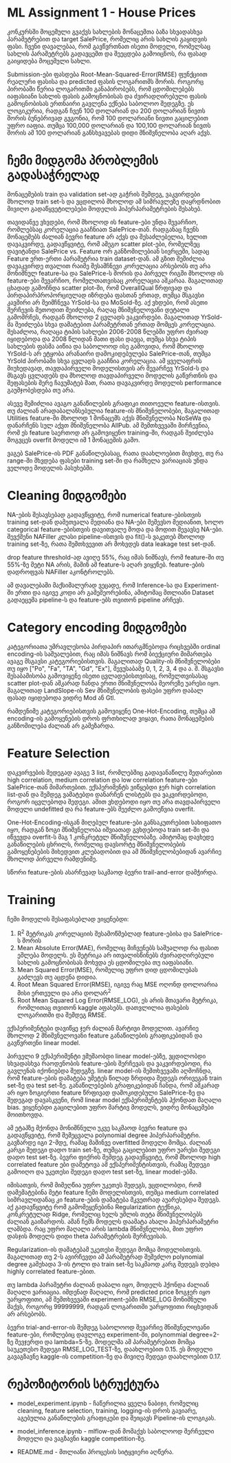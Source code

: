 # ML Assignment 1 - House Prices

კონკურსში მოცემული გვაქვს სახლების მონაცემთა ბაზა სხვადასხვა პარამეტრებით და target SalePrice, რომელიც არის სახლის გაყიდვის ფასი. ჩვენი დავალებაა, რომ გავწვრთნათ ისეთი მოდელი, რომელსაც სახლის პარამეტრებს გადავცემთ და შეეცდება გამოიცნოს, რა ფასად გაიყიდება მოცემული სახლი.

Submission-ები ფასდება Root-Mean-Squared-Error(RMSE) ფუნქციით რეალური ფასისა და predicted ფასის ლოგარითმს შორის. როგორც პირობაში წერია ლოგარითმი განაპირობებს, რომ ცდომილებებს იაფასიანი სახლის ფასის გამოცნობისას და ძვირადღირებული ფასის გამოცნობისას ერთნაირი გავლენა ექნება საბოლოო შედეგზე. ეს ლოგიკურია, რადგან ჩვენ 100 დოლარიან და 200 დოლარიან ნივთს შორის ბუნებრივად გვგონია, რომ 100 დოლარიანი ნივთი გაცილებით უფრო იაფია. თუმცა 100,000 დოლარიან და 100,100 დოლარიან ნივთს შორის ამ 100 დოლარიან განსხვავებას დიდი მნიშვნელობა აღარ აქვს.

# ჩემი მიდგომა პრობლემის გადასაჭრელად

მონაცემების train და validation set-ად გაჭრის შემდეგ, ვაკვირდები მხოლოდ train set-ს და ვცდილობ მხოლოდ ამ სიმრავლეზე დაყრდნობით მივიღო გადაწყვეტილებები მოდელის ჰიპერპარამეტრების შესახებ.

თავიდანვე ვხვდები, რომ მხოლოდ ის feature-ები უნდა შევარჩიო, რომლებსაც კორელაცია გააჩნიათ SalePrice-თან. რადგანაც ჩვენს მონაცემებს ძალიან ბევრი feature არ აქვს და შესაძლებელია, ხელით დავაკვირდე, გადავწყვიტე, რომ ამეგო scatter plot-ები, რომელზეც დავიტანდი SalePrice vs. Feature ორ განზომილებიან სივრცეში, სადაც Feature ერთ-ერთი პარამეტრია train dataset-დან. ამ გზით შემიძლია დავაკვირდე თვალით რაიმე შესამჩნევი კორელაცია არსებობს თუ არა მონიშნულ feature-სა და SalePrice-ს შორის და პირველ რიგში მხოლოდ ის feature-ები შევარჩიო, რომელთათვისაც კორელაცია აშკარაა. მაგალითად ცხადად გამოჩნდა scatter plot-ში, რომ OverallQual წრფივად და პირდაპირპროპორციულად იზრდება ფასთან ერთად, თუმცა მსგავსი კავშირი არ შეიმჩნევა YrSold-სა და MoSold-ზე. აქ ვხდები, რომ ასეთი შერჩევის მეთოდით შეიძლება, რაღაც მნიშვნელოვანი დეტალი გამომრჩეს, რადგან მხოლოდ 2 ცვლადს ვაკვირდები. მაგალითად YrSold-მა შეიძლება სხვა დამატებით პარამეტრთან ერთად მომცეს კორელაცია. შესაძლოა, რაღაცა ტიპის სახლები 2006-2008 წლებში უფრო ძვირად იყიდებოდა და 2008 წლიდან მათი ფასი დაეცა, თუმცა სხვა ტიპის სახლების ფასმა აიწია და საბოლოოდ ისე გამოვიდა, რომ მხოლოდ YrSold-ს არ ეტყობა არანაირი დამოკიდებულება SalePrice-თან, თუმცა YrSold პირობაში სხვა ცვლადს გააჩნია კორელაცია. ამ ყველაფრის მიუხედავად, თავდაპირველი მოდელისთვის არ შევარჩევ YrSold-ს და მსგავს ცვლადებს და მხოლოდ თავდაპირველი მოდელის გაწვრთნის და შეფასების მერე ჩავუმატებ მათ, რათა დავაკვირდე მოდელის performance გაუმჯობესდება თუ არა.

ასევე შემიძლია ავაგო განაწილების გრაფიკი თითოეული feature-ისთვის. თუ ძალიან არადაბალანსებულია feature-ის მნიშვნელობები, მაგალითად Utilities feature-ში მხოლოდ 1 მონაცემს აქვს მნიშვნელობა NoSeWa და დანარჩენს სულ აქვთ მნიშვნელობა AllPub. ამ შემთხვევაში მირჩევნია, რომ ეს feature საერთოდ არ გამოვიყენო training-ში, რადგან შეიძლება მოგვცეს overfit მოდელი იმ 1 მონაცემის გამო.

ვაგებ SalePrice-ის PDF განაწილებასაც, რათა დაახლოებით მივხდე, თუ რა range-ში მხვდება ფასები training set-ში და რამხელა ვარიაციას უნდა ველოდე მოდელის პასუხებში.


# Cleaning მიდგომები

NA-ების შესავსებად გადავწყვიტე, რომ numerical feature-ებისთვის training set-დან დამეთვალა მედიანა და NA-ები შემევსო მედიანით, ხოლო categorical feature-ებისთვის დავითვალე მოდა და მოდით შევავსე NA-ები. შევქმენი NAFiller კლასი pipeline-ისთვის და fit()-ს ვაკეთებ მხოლოდ training set-ზე, რათა შემთხვევით არ მოხვდეს data leakage test set-დან.

drop feature threshold-ად ავიღე 55%, რაც იმას ნიშნავს, რომ feature-ში თუ 55%-ზე მეტი NA არის, მაშინ ამ feature-ს აღარ ვიყენებ. feature-ების დადროფვას NAFiller აკონტროლებს.

ამ დავალებაში მაქსიმალურად ვეცადე, რომ Inference-სა და Experiment-ში ერთი და იგივე კოდი არ გამემეორებინა, ამიტომაც მთლიანი Dataset გადაეცემა pipeline-ს და feature-ებს თვითონ pipeline არჩევს.


# Category encoding მიდგომები

კატეგორიათა უმრავლესობა პირდაპირ ითარგმნებოდა რიცხვებში ordinal encoding-ის საშუალებით, რაც იმას ნიშნავს რომ ბიექციური მიმართება ავაგე მსგავსი კატეგორიებისთვის. მაგალითად Quality-ის მნიშვნელობები თუ იყო ["Po", "Fa", "TA", "Gd", "Ex"], შევუსაბამე 0, 1, 2, 3, 4 და ა. შ.
მსგავსი შესაბამისობა გამოვიყენე ისეთი ცვლადებისთვისაც, რომელთვისასაც scatter plot-დან აშკარად ჩანდა ერთი მნიშვნელობა მეორეზე უარესი იყო.
მაგალითად LandSlope-ის Sev მნიშვნელობის ფასები უფრო დაბალ ფასად იყიდებოდა ვიდრე Mod ან Gtl.

რამდენიმე კატეგორიებისთვის გამოვიყენე One-Hot-Encoding, თუმცა ამ encoding-ის გამოყენების დროს ფრთხილად ვიყავი, რათა მონაცემების განზომილება ძალიან არ გამეზარდა.

# Feature Selection

დაკვირვების შედეგად ავაგე 3 list, რომლებშიც გადავანაწილე შედარებით high correlation, medium correlation და low correlation feature-ები SalePrice-თან მიმართებით. ექსპერიმენტს ვიწყებდი ჯერ high correlation list-დან და შემდეგ ვამატებდი დანარჩენ ლისტებს და ვაკვირდებოდი, როგორ იცვლებოდა შედეგი. ამით ვხდებოდი იყო თუ არა თავდაპირველი მოდელი undefitted და რა feature-ებს შეეძლო გამოეწვია overfit.

One-Hot-Encoding-ისგან მიღებულ feature-ები განსაკუთრებით სახიფათო იყო, რადგან ზოგი მნიშვნელობა იშვიათად გვხდებოდა train set-ში და იწვევდა overfit-ს მაგ 1 კონკრეტულ მნიშვნელობაზე. ამიტომაც დავხედე განაწილების ცხრილს, რომელიც დავსორტე მნიშვნელობების გამოყენებების მიხედვით კლებადობით და ამ მნიშვნელობებიდან ავარჩიე მხოლოდ პირველი რამდენიმე.

სწორი feature-ების ასარჩევად საკმაოდ ბევრი trail-and-error დამჭირდა.


# Training

ჩემი მოდელის შესაფასებლად ვიყენებდი:

1. R<sup>2</sup> მეტრიკას კორელაციის შესამოწმებლად feature-ებისა და SalePrice-ს შორის
1. Mean Absolute Error(MAE), რომელიც მიჩვენებს საშუალოდ რა ფასით ეშლება მოდელს. ეს მეტრიკა არ ითვალისწინებს ძვირადღირებული სახლის გამოცნობისას მოხვდა ეს ცდომილება თუ იაფასიანი.
1. Mean Squared Error(MSE), რომელიც უფრო დიდ ცდომილებას გაძლევს თუ აცდენა დიდია.
1. Root Mean Squared Error(RMSE), იგივე რაც MSE ოღონდ დოლოარია მისი ერთეული და არა დოლარ<sup>2</sup>
1. Root Mean Squared Log Error(RMSE_LOG), ეს არის მთავარი მეტრიკა, რომლითაც თვითონ kaggle აფასებს. დათვლილია ფასების ლოგარითმი და შემდეგ RMSE.

ექსპერიმენტები დავიწყე ჯერ ძალიან მარტივი მოდელით. ავარჩიე მხოლოდ 2 მნიშვნელოვანი feature განაწილების გრაფიკებიდან და გავწვრთენი linear model.

პირველი 9 ექსპერიმენტი ვმუშაობდი linear model-ებზე, ვცდილობდი სხვადასხვა რაოდენობის feature-ების შერჩევას და ვაკვირდებოდი, რა გავლენას იქონიებდა შედეგზე. linear model-ის შემთხვევაში აღმოჩნდა, რომ feature-ების დამატება უმეტეს წილად ზრდიდა შედეგს ორივეგან train set-ზე და test set-ზე. განაწილებების გრაფიკებიდან ჩანდა, რომ აშკარად არ იყო ზოგიერთი feature წრფივად დამოკიდებული SalePrice-ზე და შედეგად დავასკვენი, რომ linear model ექსპერიმენტებს ჰქონდათ მაღალი bias. ვიყენებდი გაცილებით უფრო მარტივ მოდელს, ვიდრე მონაცემები მოითხოვდა.

ამ ეტაპზე მქონდა მონიშნნული უკვე საკმაოდ ბევრი feature და გადავწყვიტე, რომ შემეცვალა polynomial degree ჰიპერპარამეტრი. გავზარდე იგი 2-მდე, რამაც მაშინვე overfitted მოდელი მომცა. ძალიან კარგი შედეგი დადო train set-ზე, თუმცა გაცილებით უფრო უარესი შედეგი დადო test set-ზე. ბევრი ფიქრის შემდეგ გადავწყვიტე, რომ მხოლოდ high correlated feature ები დამეტოვა ამ ექსპერიმენტისთვის, რამაც შედეგი გამოიღო და უკეთესი შედეგი დადო test set-ზე, linear model-ებმა.

იმისათვის, რომ მიმეღწია უფრო უკეთეს შედეგს, ვცდილობდი, რომ დამემატებინა მეტი feature ჩემი მოდელისთვის, თუმცა medium correlated სიმრავლიდანაც კი feature-ების დამატება მკვეთრად აუარესებდა შედეგს. აქ გადავწყვიტე რომ გამომეყენებინა Regularization ტექნიკა, კონკრეტულად Ridge, რომელიც ხელს უშლის თეტა მნიშვნელობებს ძალიან გაიზარდოს. ამან ჩემს მოდელს დაამატა ახალი ჰიპერპარამეტრი ლამბდა. რაც უფრო მაღალი არის lambda მნიშვნელობა, მით უფრო დასჯის მოდელს დიდი theta პარამეტრების შერჩევისას.

Regularization-ის დამატებამ უკეთესი შედეგი მომცა მოდელისთვის. მაგალითად თუ 2-ს ავირჩევდი ამ პარამეტრად შემეძლო polynomial degree გამეხადა 3-ის ტოლი და train set-ზე საკმაოდ კარგ შედეგს დებდა highly correlated feature-ებით.

თუ lambda პარამეტრი ძალიან დაბალი იყო, მოდელს ჰქონდა ძალიან მაღალი ვარიაცია. იმდენად მაღალი, რომ predicted price ზოგჯერ იყო უარყოფითი, ამ შემთხვევაში experiment-ებში RMSE_LOG მონიშნული მაქვს, როგორც 99999999, რადგან ლოგარითმი უარყოფითი რიცხვიდან არ არსებობს.

ბევრი trial-and-error-ის შემდეგ საბოლოოდ შევარჩიე მნიშვნელოვანი feature-ები, რომლებიც დავლოგე experiment-ში, polynommial degree=2-ზე შევჯერდი და lambda=5-ზე. მოდელმა ამ პარამეტრებით მომცა საუკეთესო შედეგი RMSE_LOG_TEST-ზე, დაახლოებით 0.15. ეს მოდელი გავაგზავნე kaggle-ის competition-ზე და მივიღე შედეგი დაახლოებით 0.17.

# რეპოზიტორის სტრუქტურა

* model_experiment.ipynb - ჩაწერილია ყველა ნაბიჯი, რომელიც cleaning, feature selection, training, logging-ის დროს გავიარე, აგებულია განაწილების გრაფიკები და შეიცავს Pipeline-ის ლოგიკას.

* model_inference.ipynb - mlflow-დან მომაქვს საბოლოოდ შერჩეული მოდელი და ვაგზავნი kaggle competition-ზე.

* README.md - მთლიანი პროცესის სიტყვიერი აღწერა.
